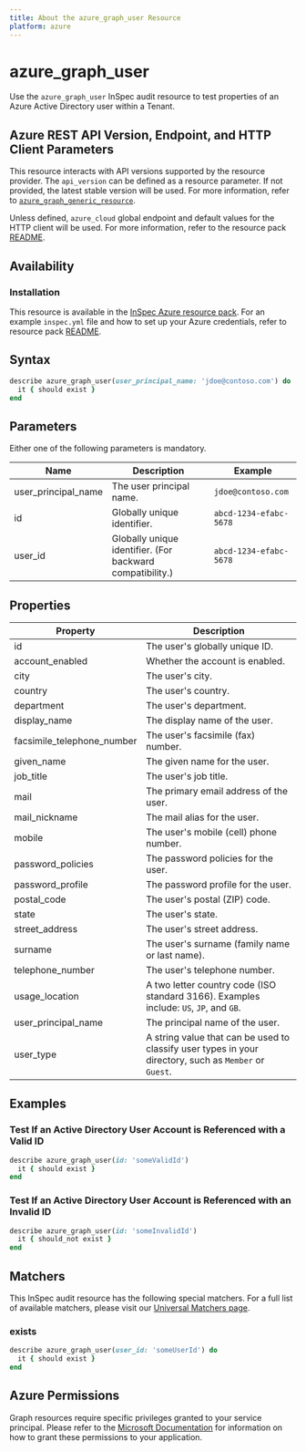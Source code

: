 ```yaml
---
title: About the azure_graph_user Resource
platform: azure
---
```


# azure_graph_user

Use the `azure_graph_user` InSpec audit resource to test properties of an Azure Active Directory user within a Tenant.

## Azure REST API Version, Endpoint, and HTTP Client Parameters

This resource interacts with API versions supported by the resource provider.
The `api_version` can be defined as a resource parameter.
If not provided, the latest stable version will be used.
For more information, refer to [`azure_graph_generic_resource`](azure_graph_generic_resource.md).

Unless defined, `azure_cloud` global endpoint and default values for the HTTP client will be used.
For more information, refer to the resource pack [README](../../README.md).

## Availability

### Installation

This resource is available in the [InSpec Azure resource pack](https://github.com/inspec/inspec-azure). 
For an example `inspec.yml` file and how to set up your Azure credentials, refer to resource pack [README](../../README.md#Service-Principal).

## Syntax
```ruby
describe azure_graph_user(user_principal_name: 'jdoe@contoso.com') do
  it { should exist }
end
```
## Parameters

Either one of the following parameters is mandatory.

| Name               | Description | Example |
|--------------------|-------------|---------|
| user_principal_name | The user principal name. | `jdoe@contoso.com` |
| id                  | Globally unique identifier. | `abcd-1234-efabc-5678` |
| user_id             | Globally unique identifier. (For backward compatibility.) | `abcd-1234-efabc-5678` |  

## Properties

| Property                      | Description |
|-------------------------------|-------------|
| id                            | The user's globally unique ID. |
| account_enabled               | Whether the account is enabled. |
| city                          | The user's city. |
| country                       | The user's country. |
| department                    | The user's department. |
| display_name                  | The display name of the user. |
| facsimile_telephone_number    | The user's facsimile (fax) number. |
| given_name                    | The given name for the user. |
| job_title                     | The user's job title. |      
| mail                          | The primary email address of the user. |
| mail_nickname                 | The mail alias for the user. |
| mobile                        | The user's mobile (cell) phone number. |
| password_policies             | The password policies for the user. |
| password_profile              | The password profile for the user. |
| postal_code                   | The user's postal (ZIP) code. |
| state                         | The user's state. |
| street_address                | The user's street address. |
| surname                       | The user's surname (family name or last name). |
| telephone_number              | The user's telephone number. |
| usage_location                | A two letter country code (ISO standard 3166). Examples include: `US`, `JP`, and `GB`. |
| user_principal_name           | The principal name of the user. |
| user_type                     | A string value that can be used to classify user types in your directory, such as `Member` or `Guest`. |

## Examples

### Test If an Active Directory User Account is Referenced with a Valid ID
```ruby
describe azure_graph_user(id: 'someValidId')
  it { should exist }
end
```
### Test If an Active Directory User Account is Referenced with an Invalid ID
```ruby
describe azure_graph_user(id: 'someInvalidId')
  it { should_not exist }
end
```
## Matchers

This InSpec audit resource has the following special matchers. For a full list of available matchers, please visit our [Universal Matchers page](https://www.inspec.io/docs/reference/matchers/).

### exists
```ruby
describe azure_graph_user(user_id: 'someUserId') do
  it { should exist }
end
```
## Azure Permissions

Graph resources require specific privileges granted to your service principal.
Please refer to the [Microsoft Documentation](https://docs.microsoft.com/en-us/azure/active-directory/develop/active-directory-integrating-applications#updating-an-application) for information on how to grant these permissions to your application.